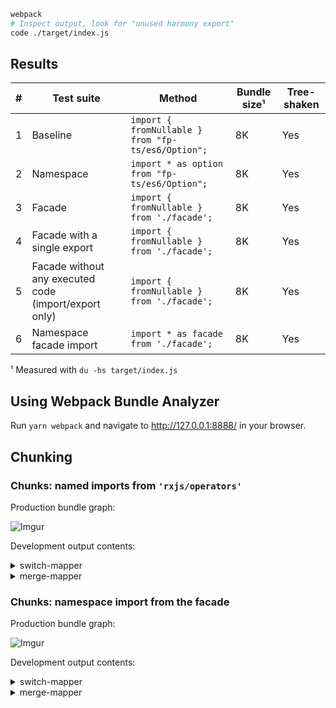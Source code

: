 ```bash
webpack
# Inspect output, look for "unused harmony export"
code ./target/index.js
```

## Results

|  #  | Test suite                                            | Method                                             | Bundle size¹ | Tree-shaken |
| :-: | ----------------------------------------------------- | -------------------------------------------------- | ------------ | ----------- |
|  1  | Baseline                                              | `import { fromNullable } from "fp-ts/es6/Option";` | 8K           | Yes         |
|  2  | Namespace                                             | `import * as option from "fp-ts/es6/Option";`      | 8K           | Yes         |
|  3  | Facade                                                | `import { fromNullable } from './facade';`         | 8K           | Yes         |
|  4  | Facade with a single export                           | `import { fromNullable } from './facade';`         | 8K           | Yes         |
|  5  | Facade without any executed code (import/export only) | `import { fromNullable } from './facade';`         | 8K           | Yes         |
|  6  | Namespace facade import                               | `import * as facade from './facade';`              | 8K           | Yes         |

¹ Measured with `du -hs target/index.js`

## Using Webpack Bundle Analyzer

Run `yarn webpack` and navigate to http://127.0.0.1:8888/ in your browser.

## Chunking

### Chunks: named imports from `'rxjs/operators'`

Production bundle graph:

![Imgur](https://i.imgur.com/MWci6J1.jpg)

Development output contents:

<details>
<summary>switch-mapper</summary>

```js
(window["webpackJsonp"] = window["webpackJsonp"] || []).push([["switch-mapper"],{

/***/ "./src/switch-mapper.js":
/*!******************************!*\
  !*** ./src/switch-mapper.js ***!
  \******************************/
/*! exports provided: default */
/*! all exports used */
/***/ (function(module, __webpack_exports__, __webpack_require__) {

"use strict";
__webpack_require__.r(__webpack_exports__);
/* harmony import */ var rxjs__WEBPACK_IMPORTED_MODULE_0__ = __webpack_require__(/*! rxjs */ "./node_modules/rxjs/_esm5/index.js");
/* harmony import */ var rxjs_operators__WEBPACK_IMPORTED_MODULE_1__ = __webpack_require__(/*! rxjs/operators */ "./node_modules/rxjs/_esm5/operators/index.js");



/* harmony default export */ __webpack_exports__["default"] = (Rx.of(1).pipe(
  Object(rxjs_operators__WEBPACK_IMPORTED_MODULE_1__[/* map */ "a"])(value => value + 1),
  Object(rxjs_operators__WEBPACK_IMPORTED_MODULE_1__[/* switchMap */ "c"])(rxjs__WEBPACK_IMPORTED_MODULE_0__[/* identity */ "a"])
));


/***/ })

}]);
```


</details>

<details>
<summary>merge-mapper</summary>

```js
(window["webpackJsonp"] = window["webpackJsonp"] || []).push([["merge-mapper"],{

/***/ "./src/merge-mapper.js":
/*!*****************************!*\
  !*** ./src/merge-mapper.js ***!
  \*****************************/
/*! exports provided: default */
/*! all exports used */
/***/ (function(module, __webpack_exports__, __webpack_require__) {

"use strict";
__webpack_require__.r(__webpack_exports__);
/* harmony import */ var rxjs__WEBPACK_IMPORTED_MODULE_0__ = __webpack_require__(/*! rxjs */ "./node_modules/rxjs/_esm5/index.js");
/* harmony import */ var rxjs_operators__WEBPACK_IMPORTED_MODULE_1__ = __webpack_require__(/*! rxjs/operators */ "./node_modules/rxjs/_esm5/operators/index.js");



/* harmony default export */ __webpack_exports__["default"] = (Rx.of(1).pipe(
  Object(rxjs_operators__WEBPACK_IMPORTED_MODULE_1__[/* map */ "a"])(value => value + 1),
  Object(rxjs_operators__WEBPACK_IMPORTED_MODULE_1__[/* mergeMap */ "b"])(rxjs__WEBPACK_IMPORTED_MODULE_0__[/* identity */ "a"])
));


/***/ })

}]);
```

</details>

### Chunks: namespace import from the facade

Production bundle graph:

![Imgur](https://i.imgur.com/cJ7ShSh.png)

Development output contents:

<details>
<summary>switch-mapper</summary>

```js
(window["webpackJsonp"] = window["webpackJsonp"] || []).push([["switch-mapper"],{

/***/ "./src/facade.js":
/*!***********************!*\
  !*** ./src/facade.js ***!
  \***********************/
/*! no static exports found */
/*! exports used: identity, map, mergeMap, of, switchMap */
/***/ (function(module, __webpack_exports__, __webpack_require__) {

"use strict";
/* unused harmony export zip */
/* unused harmony export throwError */
/* unused harmony export bifunctor */
/* unused harmony export boundedMeetSemilattice */
/* harmony export (binding) */ __webpack_require__.d(__webpack_exports__, "map", function() { return map; });
/* harmony export (binding) */ __webpack_require__.d(__webpack_exports__, "mergeMap", function() { return mergeMap; });
/* harmony export (binding) */ __webpack_require__.d(__webpack_exports__, "switchMap", function() { return switchMap; });
/* harmony import */ var fp_ts__WEBPACK_IMPORTED_MODULE_0__ = __webpack_require__(/*! fp-ts */ "./node_modules/fp-ts/es6/index.js");
/* harmony import */ var fp_ts_es6_Option__WEBPACK_IMPORTED_MODULE_1__ = __webpack_require__(/*! fp-ts/es6/Option */ "./node_modules/fp-ts/es6/Option.js");
/* harmony import */ var rxjs__WEBPACK_IMPORTED_MODULE_2__ = __webpack_require__(/*! rxjs */ "./node_modules/rxjs/_esm5/index.js");
/* harmony import */ var rxjs_operators__WEBPACK_IMPORTED_MODULE_3__ = __webpack_require__(/*! rxjs/operators */ "./node_modules/rxjs/_esm5/operators/index.js");
/* harmony import */ var ___WEBPACK_IMPORTED_MODULE_4__ = __webpack_require__(/*! . */ "./src/index.js");
/* harmony import */ var ___WEBPACK_IMPORTED_MODULE_4___default = /*#__PURE__*/__webpack_require__.n(___WEBPACK_IMPORTED_MODULE_4__);
/* harmony reexport (checked) */ if(__webpack_require__.o(___WEBPACK_IMPORTED_MODULE_4__, "identity")) __webpack_require__.d(__webpack_exports__, "identity", function() { return ___WEBPACK_IMPORTED_MODULE_4__["identity"]; });

/* harmony reexport (checked) */ if(__webpack_require__.o(___WEBPACK_IMPORTED_MODULE_4__, "of")) __webpack_require__.d(__webpack_exports__, "of", function() { return ___WEBPACK_IMPORTED_MODULE_4__["of"]; });







const { zip, throwError } = rxjs__WEBPACK_IMPORTED_MODULE_2__;
const { bifunctor, boundedMeetSemilattice } = fp_ts__WEBPACK_IMPORTED_MODULE_0__;
const { map, mergeMap, switchMap } = rxjs_operators__WEBPACK_IMPORTED_MODULE_3__;






/***/ }),

/***/ "./src/switch-mapper.js":
/*!******************************!*\
  !*** ./src/switch-mapper.js ***!
  \******************************/
/*! exports provided: default */
/*! all exports used */
/***/ (function(module, __webpack_exports__, __webpack_require__) {

"use strict";
__webpack_require__.r(__webpack_exports__);
/* harmony import */ var _facade__WEBPACK_IMPORTED_MODULE_0__ = __webpack_require__(/*! ./facade */ "./src/facade.js");


/* harmony default export */ __webpack_exports__["default"] = (_facade__WEBPACK_IMPORTED_MODULE_0__["of"](1).pipe(
  _facade__WEBPACK_IMPORTED_MODULE_0__["map"](value => value + 1),
  _facade__WEBPACK_IMPORTED_MODULE_0__["switchMap"](_facade__WEBPACK_IMPORTED_MODULE_0__["identity"])
));


/***/ })

}]);
```

</details>

<details>
<summary>merge-mapper</summary>

```js
(window["webpackJsonp"] = window["webpackJsonp"] || []).push([["merge-mapper"],{

/***/ "./src/facade.js":
/*!***********************!*\
  !*** ./src/facade.js ***!
  \***********************/
/*! no static exports found */
/*! exports used: identity, map, mergeMap, of, switchMap */
/***/ (function(module, __webpack_exports__, __webpack_require__) {

"use strict";
/* unused harmony export zip */
/* unused harmony export throwError */
/* unused harmony export bifunctor */
/* unused harmony export boundedMeetSemilattice */
/* harmony export (binding) */ __webpack_require__.d(__webpack_exports__, "map", function() { return map; });
/* harmony export (binding) */ __webpack_require__.d(__webpack_exports__, "mergeMap", function() { return mergeMap; });
/* harmony export (binding) */ __webpack_require__.d(__webpack_exports__, "switchMap", function() { return switchMap; });
/* harmony import */ var fp_ts__WEBPACK_IMPORTED_MODULE_0__ = __webpack_require__(/*! fp-ts */ "./node_modules/fp-ts/es6/index.js");
/* harmony import */ var fp_ts_es6_Option__WEBPACK_IMPORTED_MODULE_1__ = __webpack_require__(/*! fp-ts/es6/Option */ "./node_modules/fp-ts/es6/Option.js");
/* harmony import */ var rxjs__WEBPACK_IMPORTED_MODULE_2__ = __webpack_require__(/*! rxjs */ "./node_modules/rxjs/_esm5/index.js");
/* harmony import */ var rxjs_operators__WEBPACK_IMPORTED_MODULE_3__ = __webpack_require__(/*! rxjs/operators */ "./node_modules/rxjs/_esm5/operators/index.js");
/* harmony import */ var ___WEBPACK_IMPORTED_MODULE_4__ = __webpack_require__(/*! . */ "./src/index.js");
/* harmony import */ var ___WEBPACK_IMPORTED_MODULE_4___default = /*#__PURE__*/__webpack_require__.n(___WEBPACK_IMPORTED_MODULE_4__);
/* harmony reexport (checked) */ if(__webpack_require__.o(___WEBPACK_IMPORTED_MODULE_4__, "identity")) __webpack_require__.d(__webpack_exports__, "identity", function() { return ___WEBPACK_IMPORTED_MODULE_4__["identity"]; });

/* harmony reexport (checked) */ if(__webpack_require__.o(___WEBPACK_IMPORTED_MODULE_4__, "of")) __webpack_require__.d(__webpack_exports__, "of", function() { return ___WEBPACK_IMPORTED_MODULE_4__["of"]; });







const { zip, throwError } = rxjs__WEBPACK_IMPORTED_MODULE_2__;
const { bifunctor, boundedMeetSemilattice } = fp_ts__WEBPACK_IMPORTED_MODULE_0__;
const { map, mergeMap, switchMap } = rxjs_operators__WEBPACK_IMPORTED_MODULE_3__;






/***/ }),

/***/ "./src/merge-mapper.js":
/*!*****************************!*\
  !*** ./src/merge-mapper.js ***!
  \*****************************/
/*! exports provided: default */
/*! all exports used */
/***/ (function(module, __webpack_exports__, __webpack_require__) {

"use strict";
__webpack_require__.r(__webpack_exports__);
/* harmony import */ var _facade__WEBPACK_IMPORTED_MODULE_0__ = __webpack_require__(/*! ./facade */ "./src/facade.js");


/* harmony default export */ __webpack_exports__["default"] = (_facade__WEBPACK_IMPORTED_MODULE_0__["of"](1).pipe(
  _facade__WEBPACK_IMPORTED_MODULE_0__["map"](value => value + 1),
  _facade__WEBPACK_IMPORTED_MODULE_0__["mergeMap"](_facade__WEBPACK_IMPORTED_MODULE_0__["identity"])
));


/***/ })

}]);
```

</details>
